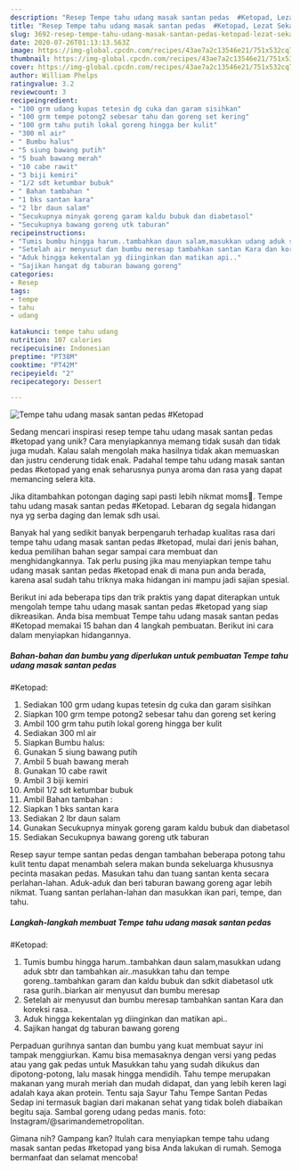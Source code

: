 ```yaml
---
description: "Resep Tempe tahu udang masak santan pedas  #Ketopad, Lezat Sekali"
title: "Resep Tempe tahu udang masak santan pedas  #Ketopad, Lezat Sekali"
slug: 3692-resep-tempe-tahu-udang-masak-santan-pedas-ketopad-lezat-sekali
date: 2020-07-26T01:13:13.563Z
image: https://img-global.cpcdn.com/recipes/43ae7a2c13546e21/751x532cq70/tempe-tahu-udang-masak-santan-pedas-ketopad-foto-resep-utama.jpg
thumbnail: https://img-global.cpcdn.com/recipes/43ae7a2c13546e21/751x532cq70/tempe-tahu-udang-masak-santan-pedas-ketopad-foto-resep-utama.jpg
cover: https://img-global.cpcdn.com/recipes/43ae7a2c13546e21/751x532cq70/tempe-tahu-udang-masak-santan-pedas-ketopad-foto-resep-utama.jpg
author: William Phelps
ratingvalue: 3.2
reviewcount: 3
recipeingredient:
- "100 grm udang kupas tetesin dg cuka dan garam sisihkan"
- "100 grm tempe potong2 sebesar tahu dan goreng set kering"
- "100 grm tahu putih lokal goreng hingga ber kulit"
- "300 ml air"
- " Bumbu halus"
- "5 siung bawang putih"
- "5 buah bawang merah"
- "10 cabe rawit"
- "3 biji kemiri"
- "1/2 sdt ketumbar bubuk"
- " Bahan tambahan "
- "1 bks santan kara"
- "2 lbr daun salam"
- "Secukupnya minyak goreng garam kaldu bubuk dan diabetasol"
- "Secukupnya bawang goreng utk taburan"
recipeinstructions:
- "Tumis bumbu hingga harum..tambahkan daun salam,masukkan udang aduk sbtr dan tambahkan air..masukkan tahu dan tempe goreng..tambahkan garam dan kaldu bubuk dan sdkit diabetasol utk rasa gurih..biarkan air menyusut dan bumbu meresap"
- "Setelah air menyusut dan bumbu meresap tambahkan santan Kara dan koreksi rasa.."
- "Aduk hingga kekentalan yg diinginkan dan matikan api.."
- "Sajikan hangat dg taburan bawang goreng"
categories:
- Resep
tags:
- tempe
- tahu
- udang

katakunci: tempe tahu udang 
nutrition: 107 calories
recipecuisine: Indonesian
preptime: "PT38M"
cooktime: "PT42M"
recipeyield: "2"
recipecategory: Dessert

---
```



![Tempe tahu udang masak santan pedas 
#Ketopad](https://img-global.cpcdn.com/recipes/43ae7a2c13546e21/751x532cq70/tempe-tahu-udang-masak-santan-pedas-ketopad-foto-resep-utama.jpg)

Sedang mencari inspirasi resep tempe tahu udang masak santan pedas 
#ketopad yang unik? Cara menyiapkannya memang tidak susah dan tidak juga mudah. Kalau salah mengolah maka hasilnya tidak akan memuaskan dan justru cenderung tidak enak. Padahal tempe tahu udang masak santan pedas 
#ketopad yang enak seharusnya punya aroma dan rasa yang dapat memancing selera kita.

Jika ditambahkan potongan daging sapi pasti lebih nikmat moms🤭. Tempe tahu udang masak santan pedas #Ketopad. Lebaran dg segala hidangan nya yg serba daging dan lemak sdh usai.

Banyak hal yang sedikit banyak berpengaruh terhadap kualitas rasa dari tempe tahu udang masak santan pedas 
#ketopad, mulai dari jenis bahan, kedua pemilihan bahan segar sampai cara membuat dan menghidangkannya. Tak perlu pusing jika mau menyiapkan tempe tahu udang masak santan pedas 
#ketopad enak di mana pun anda berada, karena asal sudah tahu triknya maka hidangan ini mampu jadi sajian spesial.


Berikut ini ada beberapa tips dan trik praktis yang dapat diterapkan untuk mengolah tempe tahu udang masak santan pedas 
#ketopad yang siap dikreasikan. Anda bisa membuat Tempe tahu udang masak santan pedas 
#Ketopad memakai 15 bahan dan 4 langkah pembuatan. Berikut ini cara dalam menyiapkan hidangannya.

<!--inarticleads1-->

##### Bahan-bahan dan bumbu yang diperlukan untuk pembuatan Tempe tahu udang masak santan pedas 
#Ketopad:

1. Sediakan 100 grm udang kupas tetesin dg cuka dan garam sisihkan
1. Siapkan 100 grm tempe potong2 sebesar tahu dan goreng set kering
1. Ambil 100 grm tahu putih lokal goreng hingga ber kulit
1. Sediakan 300 ml air
1. Siapkan  Bumbu halus:
1. Gunakan 5 siung bawang putih
1. Ambil 5 buah bawang merah
1. Gunakan 10 cabe rawit
1. Ambil 3 biji kemiri
1. Ambil 1/2 sdt ketumbar bubuk
1. Ambil  Bahan tambahan :
1. Siapkan 1 bks santan kara
1. Sediakan 2 lbr daun salam
1. Gunakan Secukupnya minyak goreng garam kaldu bubuk dan diabetasol
1. Sediakan Secukupnya bawang goreng utk taburan


Resep sayur tempe santan pedas dengan tambahan beberapa potong tahu kulit tentu dapat menambah selera makan bunda sekeluarga khususnya pecinta masakan pedas. Masukan tahu dan tuang santan kenta secara perlahan-lahan. Aduk-aduk dan beri taburan bawang goreng agar lebih nikmat. Tuang santan perlahan-lahan dan masukkan ikan pari, tempe, dan tahu. 

<!--inarticleads2-->

##### Langkah-langkah membuat Tempe tahu udang masak santan pedas 
#Ketopad:

1. Tumis bumbu hingga harum..tambahkan daun salam,masukkan udang aduk sbtr dan tambahkan air..masukkan tahu dan tempe goreng..tambahkan garam dan kaldu bubuk dan sdkit diabetasol utk rasa gurih..biarkan air menyusut dan bumbu meresap
1. Setelah air menyusut dan bumbu meresap tambahkan santan Kara dan koreksi rasa..
1. Aduk hingga kekentalan yg diinginkan dan matikan api..
1. Sajikan hangat dg taburan bawang goreng


Perpaduan gurihnya santan dan bumbu yang kuat membuat sayur ini tampak menggiurkan. Kamu bisa memasaknya dengan versi yang pedas atau yang gak pedas untuk Masukkan tahu yang sudah dikukus dan dipotong-potong, lalu masak hingga mendidih. Tahu tempe merupakan makanan yang murah meriah dan mudah didapat, dan yang lebih keren lagi adalah kaya akan protein. Tentu saja Sayur Tahu Tempe Santan Pedas Sedap ini termasuk bagian dari makanan sehat yang tidak boleh diabaikan begitu saja. Sambal goreng udang pedas manis. foto: Instagram/@sarimandemetropolitan. 

Gimana nih? Gampang kan? Itulah cara menyiapkan tempe tahu udang masak santan pedas 
#ketopad yang bisa Anda lakukan di rumah. Semoga bermanfaat dan selamat mencoba!
